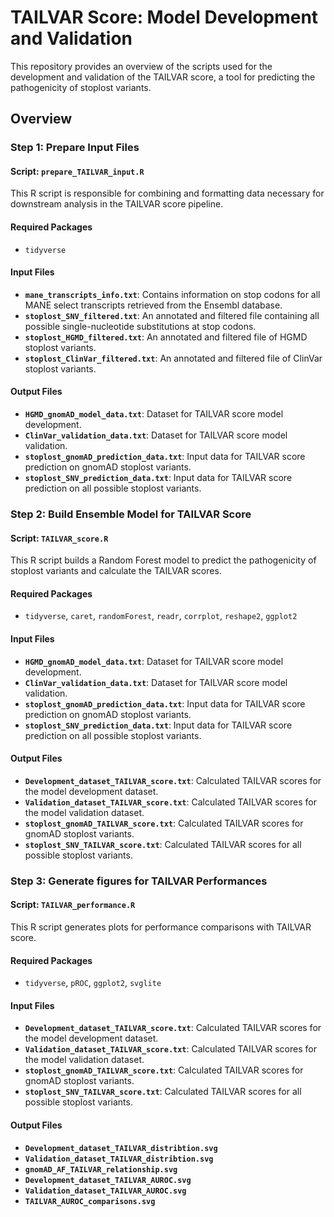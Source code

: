 # TAILVAR Score: Model Development and Validation

This repository provides an overview of the scripts used for the development and validation of the TAILVAR score, a tool for predicting the pathogenicity of stoplost variants.

## Overview

### Step 1: Prepare Input Files
#### Script: `prepare_TAILVAR_input.R`
This R script is responsible for combining and formatting data necessary for downstream analysis in the TAILVAR score pipeline.

#### Required Packages
- `tidyverse`

#### Input Files
- **`mane_transcripts_info.txt`**: Contains information on stop codons for all MANE select transcripts retrieved from the Ensembl database.
- **`stoplost_SNV_filtered.txt`**: An annotated and filtered file containing all possible single-nucleotide substitutions at stop codons.
- **`stoplost_HGMD_filtered.txt`**: An annotated and filtered file of HGMD stoplost variants.
- **`stoplost_ClinVar_filtered.txt`**: An annotated and filtered file of ClinVar stoplost variants.

#### Output Files
- **`HGMD_gnomAD_model_data.txt`**: Dataset for TAILVAR score model development.
- **`ClinVar_validation_data.txt`**: Dataset for TAILVAR score model validation.
- **`stoplost_gnomAD_prediction_data.txt`**: Input data for TAILVAR score prediction on gnomAD stoplost variants.
- **`stoplost_SNV_prediction_data.txt`**: Input data for TAILVAR score prediction on all possible stoplost variants.

### Step 2: Build Ensemble Model for TAILVAR Score
#### Script: `TAILVAR_score.R`
This R script builds a Random Forest model to predict the pathogenicity of stoplost variants and calculate the TAILVAR scores.

#### Required Packages
- `tidyverse`, `caret`, `randomForest`, `readr`, `corrplot`, `reshape2`, `ggplot2`

#### Input Files
- **`HGMD_gnomAD_model_data.txt`**: Dataset for TAILVAR score model development.
- **`ClinVar_validation_data.txt`**: Dataset for TAILVAR score model validation.
- **`stoplost_gnomAD_prediction_data.txt`**: Input data for TAILVAR score prediction on gnomAD stoplost variants.
- **`stoplost_SNV_prediction_data.txt`**: Input data for TAILVAR score prediction on all possible stoplost variants.

#### Output Files
- **`Development_dataset_TAILVAR_score.txt`**: Calculated TAILVAR scores for the model development dataset.
- **`Validation_dataset_TAILVAR_score.txt`**: Calculated TAILVAR scores for the model validation dataset.
- **`stoplost_gnomAD_TAILVAR_score.txt`**: Calculated TAILVAR scores for gnomAD stoplost variants.
- **`stoplost_SNV_TAILVAR_score.txt`**: Calculated TAILVAR scores for all possible stoplost variants.

### Step 3: Generate figures for TAILVAR Performances
#### Script: `TAILVAR_performance.R`
This R script generates plots for performance comparisons with TAILVAR score.

#### Required Packages
- `tidyverse`, `pROC`, `ggplot2`, `svglite`

#### Input Files
- **`Development_dataset_TAILVAR_score.txt`**: Calculated TAILVAR scores for the model development dataset.
- **`Validation_dataset_TAILVAR_score.txt`**: Calculated TAILVAR scores for the model validation dataset.
- **`stoplost_gnomAD_TAILVAR_score.txt`**: Calculated TAILVAR scores for gnomAD stoplost variants.
- **`stoplost_SNV_TAILVAR_score.txt`**: Calculated TAILVAR scores for all possible stoplost variants.

#### Output Files
- **`Development_dataset_TAILVAR_distribtion.svg`**
- **`Validation_dataset_TAILVAR_distribtion.svg`**
- **`gnomAD_AF_TAILVAR_relationship.svg`**
- **`Development_dataset_TAILVAR_AUROC.svg`**
- **`Validation_dataset_TAILVAR_AUROC.svg`**
- **`TAILVAR_AUROC_comparisons.svg`**

